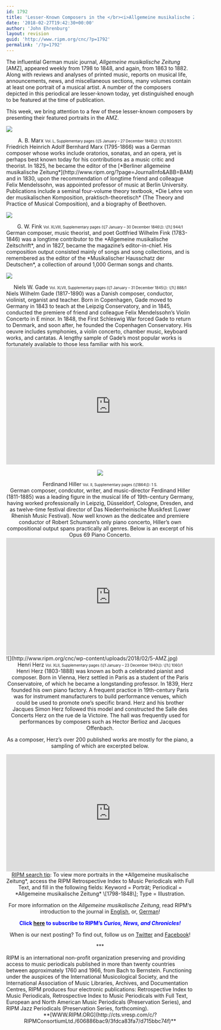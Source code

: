 ```yaml
---
id: 1792
title: 'Lesser-Known Composers in the </br><i>Allgemeine musikalische Zeitung</i></br>Do You Know Their Music?'
date: '2018-02-27T19:42:30+00:00'
author: 'John Ehrenburg'
layout: revision
guid: 'http://www.ripm.org/cnc/?p=1792'
permalink: '/?p=1792'
---
```


The influential German music journal, *Allgemeine musikalische Zeitung* \[AMZ\], appeared weekly from 1798 to 1848, and again, from 1863 to 1882. Along with reviews and analyses of printed music, reports on musical life, announcements, news, and miscellaneous sections, many volumes contain at least one portrait of a musical artist. A number of the composers depicted in this periodical are lesser-known today, yet distinguished enough to be featured at the time of publication.

This week, we bring attention to a few of these lesser-known composers by presenting their featured portraits in the AMZ.

![](http://www.ripm.org/cnc/wp-content/uploads/2018/02/1-AMZ.jpg)

<div style="text-align: center;">A. B. Marx  
<span style="font-size: 70%;">Vol. L, Supplementary pages (\[5 January – 27 December 1848\]): \[1\] 920/921. </span></div>Friedrich Heinrich Adolf Bernhard Marx (1795-1866) was a German composer whose works include oratorios, sonatas, and an opera, yet is perhaps best known today for his contributions as a music critic and theorist. In 1825, he became the editor of the [*Berliner allgemeine musikalische Zeitung*](http://www.ripm.org/?page=JournalInfo&ABB=BAM) and in 1830, upon the recommendation of longtime friend and colleague Felix Mendelssohn, was appointed professor of music at Berlin University. Publications include a seminal four-volume theory textbook, *Die Lehre von der musikalischen Komposition, praktisch-theoretisch* (The Theory and Practice of Musical Composition), and a biography of Beethoven.

![](http://www.ripm.org/cnc/wp-content/uploads/2018/02/2-AMZ.jpg)

<div style="text-align: center;">G. W. Fink  
<span style="font-size: 70%;">Vol. XLVIII, Supplementary pages (\[7 January – 30 December 1846\]): \[1\] 944/1</span></div>German composer, music theorist, and poet Gottfried Wilhelm Fink (1783-1846) was a longtime contributor to the *Allgemeine musikalische Zeitschrift*, and in 1827, became the magazine’s editor-in-chief. His composition output consisted mainly of songs and song collections, and is remembered as the editor of the *Musikalischer Hausschatz der Deutschen*, a collection of around 1,000 German songs and chants.

![](http://www.ripm.org/cnc/wp-content/uploads/2018/02/3-AMZ.jpg)

<div style="text-align: center;">Niels W. Gade  
<span style="font-size: 70%;">Vol. XLVII, Supplementary pages (\[1 January – 31 December 1845\]): \[1\] 888/1</span></div>Niels Wilhelm Gade (1817-1890) was a Danish composer, conductor, violinist, organist and teacher. Born in Copenhagen, Gade moved to Germany in 1843 to teach at the Leipzig Conservatory, and in 1845, conducted the premiere of friend and colleague Felix Mendelssohn’s Violin Concerto in E minor. In 1848, the First Schleswig War forced Gade to return to Denmark, and soon after, he founded the Copenhagen Conservatory. His oeuvre includes symphonies, a violin concerto, chamber music, keyboard works, and cantatas. A lengthy sample of Gade’s most popular works is fortunately available to those less familiar with his work.

<div style="text-align: center;"><iframe allowfullscreen="allowfullscreen" frameborder="0" height="315" loading="lazy" src="https://www.youtube.com/embed/xfszzVbkKCw?start=1" width="560"></iframe>

![](http://www.ripm.org/cnc/wp-content/uploads/2018/02/4-AMZ.jpg)

<div style="text-align: center;">Ferdinand Hiller  
<span style="font-size: 70%;">Vol. II, Supplementary pages (\[1864\]): 1 S. </span></div>German composer, condcutor, writer, and music-director Ferdinand Hiller (1811-1885) was a leading figure in the musical life of 19th-century Germany, having worked professionally in Leipzig, Düsseldorf, Cologne, Dresden, and as twelve-time festival director of Das Niederrheinische Musikfest (Lower Rhenish Music Festival). Now well known as the dedicatee and premiere conductor of Robert Schumann’s only piano concerto, Hiller’s own compositional output spans practically all genres. Below is an excerpt of his Opus 69 Piano Concerto.

<div style="text-align: center;"><iframe allowfullscreen="allowfullscreen" frameborder="0" height="315" loading="lazy" src="https://www.youtube.com/embed/rw7L19bGTeA?start=1" width="560"></iframe></div><div></div><div style="text-align: left;">![](http://www.ripm.org/cnc/wp-content/uploads/2018/02/5-AMZ.jpg)</div><div style="text-align: center;">Henri Herz  
<span style="font-size: 70%;">Vol. XLII, Supplementary pages (\[1 January – 23 December 1940\]): \[1\] 1060/1</span></div>Henri Herz (1803-1888) was known as both a celebrated pianist and composer. Born in Vienna, Herz settled in Paris as a student of the Paris Conservatoire, of which he became a longstanding professor. In 1839, Herz founded his own piano factory. A frequent practice in 19th-century Paris was for instrument manufacturers to build performance venues, which could be used to promote one’s specific brand. Herz and his brother Jacques Simon Herz followed this model and constructed the Salle des Concerts Herz on the rue de la Victoire. The hall was frequently used for performances by composers such as Hector Berlioz and Jacques Offenbach.

As a composer, Herz’s over 200 published works are mostly for the piano, a sampling of which are excerpted below.

<div style="text-align: center;"><iframe allowfullscreen="allowfullscreen" frameborder="0" height="315" loading="lazy" src="https://www.youtube.com/embed/pdNQm8_pxug?start=2" width="560"></iframe>

<div style="text-align: center;"><u>RIPM search tip</u>: To view more portraits in the *Allgemeine musikalische Zeitung*, access the RIPM Retrospective Index to Music Periodicals with Full Text, and fill in the following fields: Keyword = Porträt; Periodical = *Allgemeine musikalische Zeitung* \[1798-1848\]; Type = Illustration.

For more information on the *Allgemeine musikalische Zeitung*, read RIPM‘s introduction to the journal in [English](http://ripm.org/pdf/Introductions/ALZintroEnglish.pdf), or, [German](http://ripm.org/pdf/Introductions/ALZintroor.pdf)!

**<span style="color: #0000ff;">Click <span style="color: #ff0000;">[here](http://ripm.org/?page=cncsubscribe)</span> to subscribe to RIPM’s *Curios, News, and Chronicles!* </span>**

When is our next posting? To find out, follow us on [Twitter](https://twitter.com/RIPMCenter) and [Facebook](https://www.facebook.com/RIPMCenter/)!

\*\*\*

<div style="text-align: left;"><span class="il">RIPM</span> is an international non-profit organization preserving and providing access to music periodicals published in more than twenty countries between approximately 1760 and 1966, from Bach to Bernstein. Functioning under the auspices of the International Musicological Society, and the International Association of Music Libraries, Archives, and Documentation Centres, <span class="il">RIPM</span> produces four electronic publications: Retrospective Index to Music Periodicals, Retrospective Index to Music Periodicals with Full Text, European and North American Music Periodicals (Preservation Series), and <span class="il">RIPM</span> Jazz Periodicals (Preservation Series, forthcoming).</div><div style="text-align: center;">**[WWW.<span class="il">RIPM</span>.ORG](http://cts.vresp.com/c/?RIPMConsortiumLtd./606886bac9/3fdca83fa7/d715bbc74f)**</div></div></div></div>